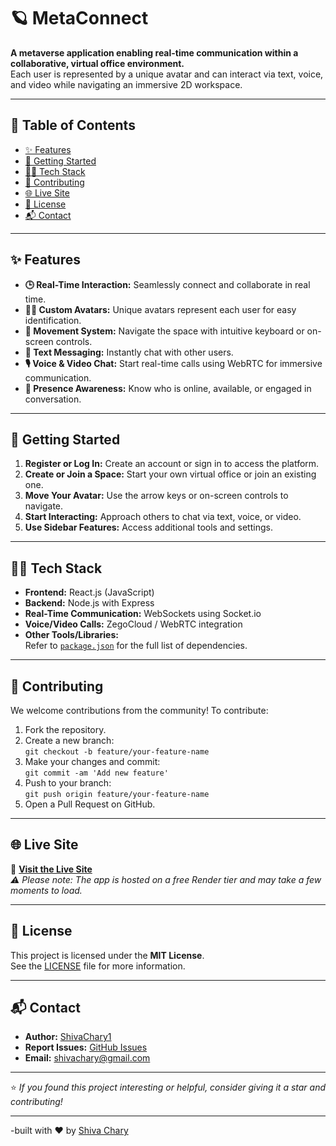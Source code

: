 # 🪐 MetaConnect

**A metaverse application enabling real-time communication within a collaborative, virtual office environment.**  
Each user is represented by a unique avatar and can interact via text, voice, and video while navigating an immersive 2D workspace.

---

## 📌 Table of Contents

- [✨ Features](#-features)
- [🚀 Getting Started](#-getting-started)
- [🧑‍💻 Tech Stack](#-tech-stack)
- [🤝 Contributing](#-contributing)
- [🌐 Live Site](#-live-site)
- [📝 License](#-license)
- [📬 Contact](#-contact)

---

## ✨ Features

- **🕒 Real-Time Interaction:** Seamlessly connect and collaborate in real time.
- **🧍‍♂️ Custom Avatars:** Unique avatars represent each user for easy identification.
- **🧭 Movement System:** Navigate the space with intuitive keyboard or on-screen controls.
- **💬 Text Messaging:** Instantly chat with other users.
- **🎙️ Voice & Video Chat:** Start real-time calls using WebRTC for immersive communication.
- **👀 Presence Awareness:** Know who is online, available, or engaged in conversation.

---

## 🚀 Getting Started

1. **Register or Log In:** Create an account or sign in to access the platform.
2. **Create or Join a Space:** Start your own virtual office or join an existing one.
3. **Move Your Avatar:** Use the arrow keys or on-screen controls to navigate.
4. **Start Interacting:** Approach others to chat via text, voice, or video.
5. **Use Sidebar Features:** Access additional tools and settings.

---

## 🧑‍💻 Tech Stack

- **Frontend:** React.js (JavaScript)
- **Backend:** Node.js with Express
- **Real-Time Communication:** WebSockets using Socket.io
- **Voice/Video Calls:** ZegoCloud / WebRTC integration
- **Other Tools/Libraries:**  
  Refer to [`package.json`](./package.json) for the full list of dependencies.

---

## 🤝 Contributing

We welcome contributions from the community! To contribute:

1. Fork the repository.
2. Create a new branch:  
   `git checkout -b feature/your-feature-name`
3. Make your changes and commit:  
   `git commit -am 'Add new feature'`
4. Push to your branch:  
   `git push origin feature/your-feature-name`
5. Open a Pull Request on GitHub.

---

## 🌐 Live Site

🔗 **[Visit the Live Site](https://metaconnect.onrender.com)**  
_⚠️ Please note: The app is hosted on a free Render tier and may take a few moments to load._

---

## 📝 License

This project is licensed under the **MIT License**.  
See the [LICENSE](./LICENSE) file for more information.

---

## 📬 Contact

- **Author:** [ShivaChary1](https://github.com/ShivaChary1)
- **Report Issues:** [GitHub Issues](https://github.com/ShivaChary1/the_metaApp_project/issues)
- **Email:** shivachary@gmail.com

---

⭐ _If you found this project interesting or helpful, consider giving it a star and contributing!_

---

-built with ❤️ by [Shiva Chary](https://www.linkedin.com/in/shiva-chary-guddoju-867b93290/)
